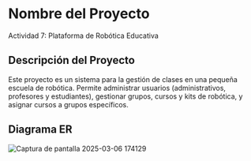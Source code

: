 # Nombre del Proyecto
Actividad 7: Plataforma de Robótica Educativa

## Descripción del Proyecto
Este proyecto es un sistema para la gestión de clases en una pequeña escuela de robótica. Permite administrar usuarios (administrativos, profesores y estudiantes), gestionar grupos, cursos y kits de robótica, y asignar cursos a grupos específicos.

## Diagrama ER
![Captura de pantalla 2025-03-06 174129](https://github.com/user-attachments/assets/d800df19-a99a-4326-ad6b-ed0975ad1a08)
